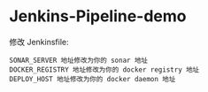 # Jenkins-Pipeline-demo

修改 Jenkinsfile:
```
SONAR_SERVER 地址修改为你的 sonar 地址
DOCKER_REGISTRY 地址修改为你的 docker registry 地址
DEPLOY_HOST 地址修改为你的 docker daemon 地址
```
